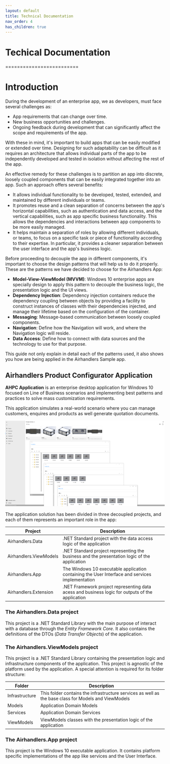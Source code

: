 ```yaml
---
layout: default
title: Technical Documentation
nav_order: 4
has_children: true
---
```


# Techical Documentation
=========================
# Introduction
During the development of an enterprise app, we as developers, must face several challenges as:
- App requirements that can change over time.
- New business opportunities and challenges.
- Ongoing feedback during development that can significantly affect the scope and requirements of the app.

With these in mind, it's important to build apps that can be easily modified or extended over time. Designing for such adaptability can be difficult as it requires an architecture that allows individual parts of the app to be independently developed and tested in isolation without affecting the rest of the app.

An effective remedy for these challenges is to partition an app into discrete, loosely coupled components that can be easily integrated together into an app. Such an approach offers several benefits:
- It allows individual functionality to be developed, tested, extended, and maintained by different individuals or teams.
- It promotes reuse and a clean separation of concerns between the app's horizontal capabilities, such as authentication and data access, and the vertical capabilities, such as app specific business functionality. This allows the dependencies and interactions between app components to be more easily managed.
- It helps maintain a separation of roles by allowing different individuals, or teams, to focus on a specific task or piece of functionality according to their expertise. In particular, it provides a cleaner separation between the user interface and the app's business logic.

Before proceeding to decouple the app in different components, it's important to choose the design patterns that will help us to do it properly. These are the patterns we have decided to choose for the Airhandlers App:

- **Model-View-ViewModel (MVVM)**: Windows 10 enterprise apps are specially design to apply this pattern to decouple the business logic, the presentation logic and the UI views.
- **Dependency Injection**: Dependency injection containers reduce the dependency coupling between objects by providing a facility to construct instances of classes with their dependencies injected, and manage their lifetime based on the configuration of the container.
- **Messaging**: Message-based communication between loosely coupled components.
- **Navigation**: Define how the Navigation will work, and where the Navigation logic will reside.
- **Data Access**: Define how to connect with data sources and the technology to use for that purpose.

This guide not only explain in detail each of the patterns used, it also shows you how are being applied in the Airhandlers Sample app.

## Airhandlers Product Configurator Application
**AHPC Application** is an enterprise desktop application for Windows 10 focused on Line of Business scenarios and implementing best patterns and practices to solve mass customization requirements.

This application simulates a real-world scenario where you can manage customers, enquires and products as well generate quotation documents.

![Airhandlers CASS Application](img/app-screenshot.png)

The application solution has been divided in three decoupled projects, and each of them represents an important role in the app:

 | Project | Description |
 | ------- | ----------- |
 | Airhandlers.Data | .NET Standard project with the data access logic of the application |
 | Airhandlers.ViewModels | .NET Standard project representing the business and the presentation logic of the application
 | Airhandlers.App | The Windows 10 executable application containing the User Interface and services implementation 
 | Airhandlers.Extension | .NET Framework project representing data acess and business logic for outputs of the application |

 ### The Airhandlers.Data project
 This project is a .NET Standard Library with the main purpose of interact with a database through the *Entity Framework Core*. It also contains the definitions of the DTOs (*Data Transfer Objects*) of the application.

 ### The Airhandlers.ViewModels project
This project is a .NET Standard Library containing the presentation logic and infrastructure components of the application. This project is agnostic of the platform used by the application. A special attention is required for its folder structure:

 | Folder | Description |
 | ------ | ----------- |
 | Infrastructure | This folder contains the infrastructure services as well as the base class for Models and ViewModels |
 | Models | Application Domain Models |
 | Services | Application Domain Services |
 | ViewModels | ViewModels classes with the presentation logic of the application |

### The Airhandlers.App project
This project is the Windows 10 executable application. It contains platform specific implementations of the app like services and the User Interface.

